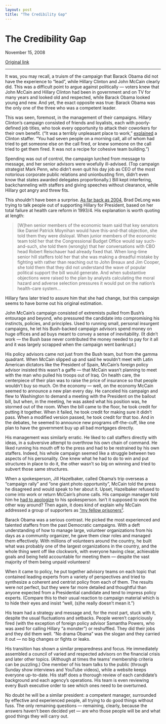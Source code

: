 ```yaml
---
layout: post
title: "The Credibility Gap"
---
```

The Credibility Gap
===================

November 15, 2008

[Original link](http://www.aaronsw.com/weblog/campaignirony)

* * * * *

It was, you may recall, a truism of the campaign that Barack Obama did
not have the experience to “lead”, while Hillary Clinton and John McCain
clearly did. This was a difficult point to argue against politically —
voters knew that John McCain and Hillary Clinton had been in government
and on TV for many years and looked old and respected, while Barack
Obama looked young and new. And yet, the exact opposite was true: Barack
Obama was the only one of the three who was a competent leader.

This was seen, foremost, in the management of their campaigns. Hillary
Clinton’s campaign consisted of friends and loyalists, each with
poorly-defined job titles, who took every opportunity to attack their
coworkers for their own benefit. (“It was a terribly unpleasant place to
work,” [explained](http://www.newsweek.com/id/167582/output/print) a
Clinton staffer. “You had seven people on a morning call, all of whom
had tried to get someone else on the call fired, or knew someone on the
call tried to get them fired. It was not a recipe for cohesive team
building.”)

Spending was out of control, the campaign lurched from message to
message, and her senior advisors were woefully ill-advised. (Top
campaign strategist Mark Penn, who didn’t even quit his day job as CEO
of the most notorious corporate public relations and unionbusting firm,
didn’t even know that states awarded delegates proportionally.) Bill
kept interfering, backchanneling with staffers and giving speeches
without clearance, while Hillary got angry and threw fits.

This shouldn’t have been a surprise. [As far back as
2004](http://www.j-bradford-delong.net/movable_type/2003_archives/001600.html),
Brad DeLong was trying to talk people out of supporting Hillary for
President, based on her total failure at health care reform in 1993/4.
His explanation is worth quoting at length:

> [W]hen senior members of the economic team said that key senators like
> Daniel Patrick Moynihan would have this-and-that objection, she told
> them they were disloyal. When junior members of the economic team told
> her that the Congressional Budget Office would say such-and-such, she
> told them (wrongly) that her conversations with CBO head Robert
> Reischauer had already fixed that. When long-time senior hill staffers
> told her that she was making a dreadful mistake by fighting with
> rather than reaching out to John Breaux and Jim Cooper, she told them
> that they did not understand the wave of popular political support the
> bill would generate. And when substantive objections were raised to
> the plan by analysts calculating the moral hazard and adverse
> selection pressures it would put on the nation’s health-care system…

Hillary fans later tried to assure him that she had change, but this
campaign seems to have borne out his original estimation.

John McCain’s campaign consisted of extremists pulled from Bush’s
entourage and beyond, who pressured the candidate into compromising his
instincts, policies, and principles. Used to running small, personal
insurgent campaigns, he let his Bush-backed campaign advisors spend
money on huge offices and ad buys meant to convey a sense of
inevitability. (It didn’t work — the Bush base never contributed the
money needed to pay for it all and it was largely scrapped when the
campaign went bankrupt.)

His policy advisors came not just from the Bush team, but from the gamma
quadrant. When McCain slipped up and said he wouldn’t meet with Latin
American dictators like the President of Spain, McCain’s foreign policy
advisor insisted this wasn’t a gaffe — that McCain wasn’t planning to
meet with the man who pulled his troops out of Iraq. On health care, the
centerpiece of their plan was to raise the price of insurance so that
people wouldn’t buy so much. On the economy — well, on the economy
McCain seemed to announce a new plan every day. He canceled his campaign
and flew to Washington to demand a meeting with the President on the
bailout bill, but when, in the meeting, he was asked what his position
was, he stormed out of the room. When the bill came to the floor, he
took credit for putting it together. When it failed, he took credit for
making sure it didn’t pass. When a modified version passed, he took
credit for that too. And in the debates, he seemed to announce new
programs off-the-cuff, like one plan to have the government buy up all
bad mortgages directly.

His management was similarly erratic. He liked to call staffers directly
with ideas, in a subversive attempt to overthrow his own chain of
command. He liked running his mouth off to the press and had to be
restrained by his own staffers. Indeed, his whole campaign seemed like a
struggle between two aspects of his personality. One knew what he had to
do to win and put structures in place to do it, the other wasn’t so big
on winning and tried to subvert those same structures.

When a spokesperson, Jill Hazelbaker, called Obama’s trip overseas a
“campaign rally” and “one giant photo opportunity”, McCain told the
press he disagreed and would speak to her about it. Upset, Hazelbaker
refused to come into work or return McCain’s phone calls. His campaign
manager told him he [had to
apologize](http://www.newsweek.com/id/167865/page/2) to his
spokesperson. Isn’t it supposed to work the other way around? Then
again, it does kind of explain why McCain addressed a group of
supporters as [“my fellow
prisoners”](http://www.youtube.com/watch?v=JYFm5kK4f1k).

Barack Obama was a serious contrast. He picked the most experienced and
talented staffers from the past Democratic campaigns. With a deft
understanding of how to manage large, volunteer organizations from his
days as a community organizer, he gave them clear roles and managed them
effectively. With millions of volunteers around the country, he built
what was probably one of the largest organizations in the country, and
the whole thing went off like clockwork, with everyone having clear,
achievable goals and being held accountable for meeting them — despite
the vast majority of them being unpaid volunteers!

When it came to policy, he put together advisory teams on each topic
that contained leading experts from a variety of perspectives and tried
to synthesize a coherent and centrist policy from each of them. The
results were not perfect, but they were far more detailed and thoughtful
than anyone expected from a Presidential candidate and tend to impress
policy experts. (Compare this to their usual reaction to campaign
material which is to hide their eyes and insist “well, (s)he really
doesn’t mean it.”)

His team had a strategy and message and, for the most part, stuck with
it, despite the usual fluctuations and setbacks. People weren’t
capriciously fired (with the exception of foreign policy advisor
Samantha Powers, who was axed for calling Hillary “a monster”) or
reshuffled. They did their jobs and they did them well. “No drama Obama”
was the slogan and they carried it out — no big changes or fights or
leaks.

His transition has shown a similar preparedness and focus. He
immediately assembled a council of varied and respected advisors on the
financial crisis and later other topics. (Although at times the teams’
membership criteria can be puzzling.) One member of his team talks to
the public (through Sunday show interviews and YouTube videos), while a
website keeps everyone up-to-date. His staff does a thorough review of
each candidate’s background and each agency’s operations. His team is
even reviewing every Bush executive order to see which ones need to be
overturned.

No doubt he will be a similar president: a competent manager, surrounded
by effective and experienced people, all trying to do good things
without fuss. The only remaining questions — remaining, clearly, because
the answers haven’t been decided yet — are who those people will be and
what good things they will carry out.

